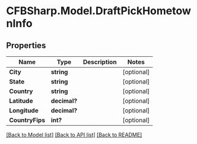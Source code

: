 # CFBSharp.Model.DraftPickHometownInfo
## Properties

Name | Type | Description | Notes
------------ | ------------- | ------------- | -------------
**City** | **string** |  | [optional] 
**State** | **string** |  | [optional] 
**Country** | **string** |  | [optional] 
**Latitude** | **decimal?** |  | [optional] 
**Longitude** | **decimal?** |  | [optional] 
**CountryFips** | **int?** |  | [optional] 

[[Back to Model list]](../README.md#documentation-for-models) [[Back to API list]](../README.md#documentation-for-api-endpoints) [[Back to README]](../README.md)

